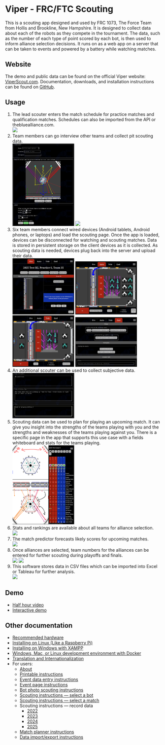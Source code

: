 # Viper - FRC/FTC Scouting

This is a scouting app designed and used by FRC 1073, The Force Team from Hollis and Brookline, New Hampshire.
It is designed to collect data about each of the robots as they compete in the tournament.
The data, such as the number of each type of point scored by each bot, is then used to inform alliance selection decisions.
It runs on as a web app on a server that can be taken to events and powered by a battery while watching matches.

## Website

The demo and public data can be found on the official Viper website: [ViperScout.com](https://viperscout.com/). Documentation, downloads, and installation instructions can be found on [GitHub](https://github.com/FRCTeam1073-TheForceTeam/viper).

## Usage

1. The lead scouter enters the match schedule for practice matches and qualification matches. Schedules can also be imported from the API or thebluealliance.com.\
   [<img src=doc/event-table.png width=200>](doc/event-table.png)
1. Team members can go interview other teams and collect pit scouting data.\
   [<img src=doc/pit-scout.png width=200>](doc/pit-scout.png) [<img src=doc/bot-photos.png width=200>](doc/bot-photos.png)
1. Six team members connect wired devices (Android tablets, Android phones, or laptops) and load the scouting page. Once the app is loaded, devices can be disconnected for watching and scouting matches. Data is stored in persistent storage on the client devices as it is collected. As scouting data is needed, devices plug back into the server and upload their data.\
   [<img src=doc/scouting-pre.png width=200>](doc/scouting-auto.png) [<img src=doc/scouting-auto.png width=200>](doc/scouting-auto.png) [<img src=doc/scouting-tele.png width=200>](doc/scouting-tele.png) [<img src=doc/scouting-end.png width=200>](doc/scouting-end.png)
1. An additional scouter can be used to collect subjective data.\
   [<img src=doc/scouting-subjective.png width=200>](doc/scouting-subjective.png)
1. Scouting data can be used to plan for playing an upcoming match. It can give you insight into the strengths of the teams playing with you and the strengths and weaknesses of the teams playing against you. There is a specific page in the app that supports this use case with a fields whiteboard and stats for the teams playing.\
   [<img src=doc/planner.png width=200>](doc/planner.png)
1. Stats and rankings are available about all teams for alliance selection.\
   [<img src=doc/stats.png width=200>](doc/stats.png)
1. The match predictor forecasts likely scores for upcoming matches.\
   [<img src=doc/predictor.png width=200>](doc/predictor.png)
1. Once alliances are selected, team numbers for the alliances can be entered for further scouting during playoffs and finals.\
   [<img src=doc/playoffs.png width=200>](doc/playoffs.png) [<img src=doc/bracket.png width=200>](doc/bracket.png)
1. This software stores data in CSV files which can be imported into Excel or Tableau for further analysis.\
   [<img src=doc/csv.png width=200>](doc/csv.png)

## Demo

 - [Half hour video](https://drive.google.com/file/d/18dF44_FT35HEZ7824Iv5jhn8GvhnvuFO/view)
 - [Interactive demo](https://demo.viperscout.com/)

## Other documentation

 - [Recommended hardware](doc/hardware.md)
 - [Installing on Linux (Like a Raspberry Pi)](doc/linux-install.md)
 - [Installing on Windows with XAMPP](doc/windows-install.md)
 - [Windows, Mac, or Linux development environment with Docker](doc/docker-install.md)
 - [Translation and Internationalization](doc/translation.md)
 - For users:
   - [About](www/about.md)
   - [Printable instructions](www/printable-instructions.md)
   - [Event data entry instructions](www/event-table-instructions.md)
   - [Event page instructions](www/event-instructions.md)
   - [Bot photo scouting instructions](www/bot-photos-instructions.md)
   - [Scouting instructions — select a bot](www/scouting-select-bot-instructions.md)
   - [Scouting instructions — select a match](www/scouting-select-match-instructions.md)
   - Scouting instructions — record data
      - [2022](www/2022/scouting-instructions.md)
      - [2023](www/2023/scouting-instructions.md)
      - [2024](www/2024/scouting-instructions.md)
      - [2025](www/2025/scouting-instructions.md)
   - [Match planner instructions](www/planner-instructions.md)
   - [Data import/export instructions](www/import-export-instructions.md)
